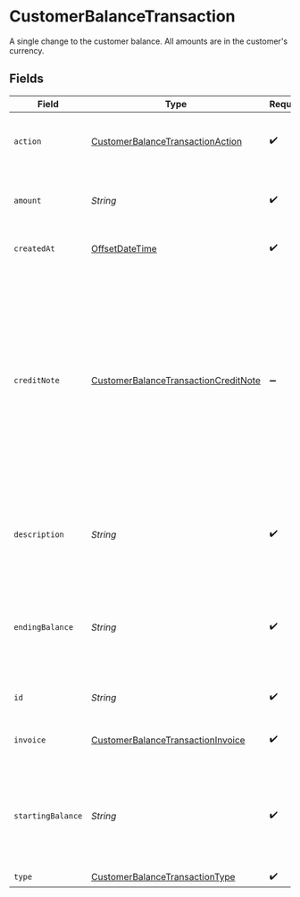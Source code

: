 # CustomerBalanceTransaction

A single change to the customer balance. All amounts are in the customer's currency.


## Fields

| Field                                                                                                                                                                                                                   | Type                                                                                                                                                                                                                    | Required                                                                                                                                                                                                                | Description                                                                                                                                                                                                             | Example                                                                                                                                                                                                                 |
| ----------------------------------------------------------------------------------------------------------------------------------------------------------------------------------------------------------------------- | ----------------------------------------------------------------------------------------------------------------------------------------------------------------------------------------------------------------------- | ----------------------------------------------------------------------------------------------------------------------------------------------------------------------------------------------------------------------- | ----------------------------------------------------------------------------------------------------------------------------------------------------------------------------------------------------------------------- | ----------------------------------------------------------------------------------------------------------------------------------------------------------------------------------------------------------------------- |
| `action`                                                                                                                                                                                                                | [CustomerBalanceTransactionAction](../../models/shared/CustomerBalanceTransactionAction.md)                                                                                                                             | :heavy_check_mark:                                                                                                                                                                                                      | Describes the reason that this transaction took place.                                                                                                                                                                  |                                                                                                                                                                                                                         |
| `amount`                                                                                                                                                                                                                | *String*                                                                                                                                                                                                                | :heavy_check_mark:                                                                                                                                                                                                      | The value of the amount changed in the transaction.                                                                                                                                                                     | 11.00                                                                                                                                                                                                                   |
| `createdAt`                                                                                                                                                                                                             | [OffsetDateTime](https://docs.oracle.com/javase/8/docs/api/java/time/OffsetDateTime.html)                                                                                                                               | :heavy_check_mark:                                                                                                                                                                                                      | The creation time of this transaction.                                                                                                                                                                                  | 2022-05-01T07:01:31+00:00                                                                                                                                                                                               |
| `creditNote`                                                                                                                                                                                                            | [CustomerBalanceTransactionCreditNote](../../models/shared/CustomerBalanceTransactionCreditNote.md)                                                                                                                     | :heavy_minus_sign:                                                                                                                                                                                                      | The Credit note associated with this transaction. This may appear as the result of a credit note being applied to an invoice and balance is added back to the customer balance or it is being reapplied to the invoice. |                                                                                                                                                                                                                         |
| `description`                                                                                                                                                                                                           | *String*                                                                                                                                                                                                                | :heavy_check_mark:                                                                                                                                                                                                      | An optional description provided for manual customer balance adjustments.                                                                                                                                               | An optional description                                                                                                                                                                                                 |
| `endingBalance`                                                                                                                                                                                                         | *String*                                                                                                                                                                                                                | :heavy_check_mark:                                                                                                                                                                                                      | The new value of the customer's balance prior to the transaction, in the customer's currency.                                                                                                                           | 22.00                                                                                                                                                                                                                   |
| `id`                                                                                                                                                                                                                    | *String*                                                                                                                                                                                                                | :heavy_check_mark:                                                                                                                                                                                                      | A unique id for this transaction.                                                                                                                                                                                       | cgZa3SXcsPTVyC4Y                                                                                                                                                                                                        |
| `invoice`                                                                                                                                                                                                               | [CustomerBalanceTransactionInvoice](../../models/shared/CustomerBalanceTransactionInvoice.md)                                                                                                                           | :heavy_check_mark:                                                                                                                                                                                                      | The Invoice associated with this transaction                                                                                                                                                                            |                                                                                                                                                                                                                         |
| `startingBalance`                                                                                                                                                                                                       | *String*                                                                                                                                                                                                                | :heavy_check_mark:                                                                                                                                                                                                      | The original value of the customer's balance prior to the transaction, in the customer's currency.                                                                                                                      | 33.00                                                                                                                                                                                                                   |
| `type`                                                                                                                                                                                                                  | [CustomerBalanceTransactionType](../../models/shared/CustomerBalanceTransactionType.md)                                                                                                                                 | :heavy_check_mark:                                                                                                                                                                                                      | N/A                                                                                                                                                                                                                     |                                                                                                                                                                                                                         |